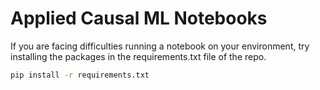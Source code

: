 # Applied Causal ML Notebooks

If you are facing difficulties running a notebook on your environment, try installing the packages in the requirements.txt file of the repo.

```bash
pip install -r requirements.txt
```
